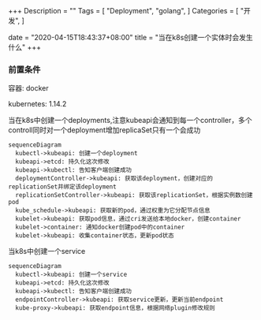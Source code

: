 +++
Description = ""
Tags = [
  "Deployment",
  "golang",
]
Categories = [
  "开发",
]

date = "2020-04-15T18:43:37+08:00"
title = "当在k8s创建一个实体时会发生什么"
+++


### 前置条件

容器: docker


kubernetes: 1.14.2



当在k8s中创建一个deployments,注意kubeapi会通知到每一个controller，多个controll同时对一个deployment增加replicaSet只有一个会成功

```mermaid
sequenceDiagram
  kubectl->kubeapi: 创建一个deployment
  kubeapi->etcd: 持久化这次修改
  kubeapi->kubectl: 告知客户端创建成功
  deploymentController->kubeapi: 获取该deployment，创建对应的replicationSet并绑定该deployment
  replicationSetController->kubeapi: 获取该replicationSet，根据实例数创建pod
  kube_schedule->kubeapi: 获取新的pod，通过权重为它分配节点信息
  kubelet->kubeapi: 获取pod信息，通过cri发送给本地docker，创建container
  kubelet->container: 通知docker创建pod中的container
  kubelet->kubeapi: 收集container状态，更新pod状态
```
<!--more-->


当k8s中创建一个service

```mermaid
sequenceDiagram
  kubectl->kubeapi: 创建一个service
  kubeapi->etcd: 持久化这次修改
  kubeapi->kubectl: 告知客户端创建成功
  endpointController->kubeapi: 获取service更新，更新当前endpoint
  kube-proxy->kubeapi: 获取endpoint信息，根据网络plugin修改规则
```



